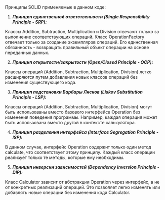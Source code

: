 Принципы SOLID применяемые в данном коде:

1. ***Принцип единственной ответственности (Single Responsibility Principle - SRP):***

Классы Addition, Subtraction, Multiplication и Division отвечают только за выполнение соответствующих операций. 
Класс OperationFactory отвечает только за создание экземпляров операций. Его единственная обязанность - возвращать правильный объект операции на основе переданных данных.

2. ***Принцип открытости/закрытости (Open/Closed Principle - OCP):***

Классы операций (Addition, Subtraction, Multiplication, Division) легко расширяются путем добавления новых классов операций без изменения существующего кода.

3. ***Принцип подстановки Барбары Лисков (Liskov Substitution Principle - LSP):***

Классы операций (Addition, Subtraction, Multiplication, Division) могут быть использованы вместо базового интерфейса Operation без изменения поведения программы. Например, каждая операция может быть использована вместо другой в контексте калькулятора.

4. ***Принцип разделения интерфейса (Interface Segregation Principle - ISP):***

В данном случае, интерфейс Operation содержит только один метод calculate, что соответствует этому принципу. Каждый класс операции реализует только те методы, которые ему необходимы.

5. ***Принцип инверсии зависимостей (Dependency Inversion Principle - DIP):***

Класс Calculator зависит от абстракции Operation через интерфейс, а не от конкретных реализаций операций. Это позволяет легко изменять или добавлять новые операции без изменения кода Calculator.